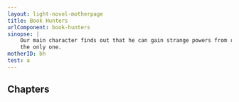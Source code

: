 ```yaml
---
layout: light-novel-motherpage
title: Book Hunters
urlComponent: book-hunters
sinopse: |
    Our main character finds out that he can gain strange powers from reading manuscript books. He soon discovers he's not
    the only one.
motherID: bh
test: a
---
```


## Chapters
